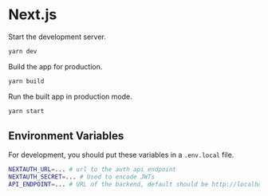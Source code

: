 # Next.js


Start the development server.
```sh
yarn dev
```

Build the app for production.
```sh 
yarn build
```

Run the built app in production mode.
```sh
yarn start
```

## Environment Variables

For development, you should put these variables in a `.env.local` file.

```sh
NEXTAUTH_URL=... # url to the auth api endpoint
NEXTAUTH_SECRET=... # Used to encode JWTs
API_ENDPOINT=... # URL of the backend, default should be http://localhost:8080/api
```